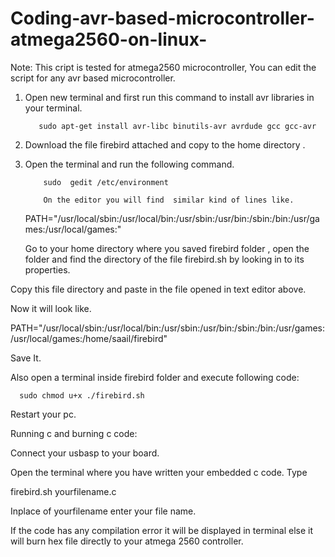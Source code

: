 # Coding-avr-based-microcontroller-atmega2560-on-linux-

Note: This cript is tested for atmega2560 microcontroller, You can edit the script for any avr based microcontroller.



1) Open new terminal and first run this command to install avr libraries in your terminal.

          sudo apt-get install avr-libc binutils-avr avrdude gcc gcc-avr

2)  Download the file firebird attached and copy to the home directory .

3)  Open the terminal and run the following command.

            sudo  gedit /etc/environment

            On the editor you will find  similar kind of lines like.

       PATH="/usr/local/sbin:/usr/local/bin:/usr/sbin:/usr/bin:/sbin:/bin:/usr/games:/usr/local/games:"

       Go to your home directory where you saved firebird folder , open the folder and find the directory of the file firebird.sh by looking in to its properties.

Copy this file directory and paste in the file opened in text editor above.

Now it will look like.

PATH="/usr/local/sbin:/usr/local/bin:/usr/sbin:/usr/bin:/sbin:/bin:/usr/games:/usr/local/games:/home/saail/firebird"

Save It.

Also open a terminal inside firebird folder and execute following code:

      sudo chmod u+x ./firebird.sh

Restart your pc.



Running c and burning c code:

Connect your usbasp to your board.

Open the terminal where you have written your embedded c code. Type

firebird.sh yourfilename.c       

Inplace of yourfilename enter your file name.

If the code has any compilation error it will be displayed in terminal else it will burn hex file directly to your atmega 2560 controller.


   


       

      
